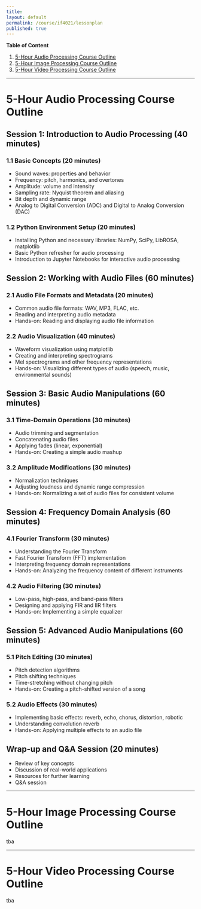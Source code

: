 ```yaml
---
title:
layout: default
permalink: /course/if4021/lessonplan
published: true
---
```

**Table of Content**
1. [5-Hour Audio Processing Course Outline](#5-hour-audio-processing-course-outline)
2. [5-Hour Image Processing Course Outline](#5-hour-image-processing-course-outline)
3. [5-Hour Video Processing Course Outline](#5-hour-video-processing-course-outline)

---

# 5-Hour Audio Processing Course Outline

## Session 1: Introduction to Audio Processing (40 minutes)
### 1.1 Basic Concepts (20 minutes)
- Sound waves: properties and behavior
- Frequency: pitch, harmonics, and overtones
- Amplitude: volume and intensity
- Sampling rate: Nyquist theorem and aliasing
- Bit depth and dynamic range
- Analog to Digital Conversion (ADC) and Digital to Analog Conversion (DAC)

### 1.2 Python Environment Setup (20 minutes)
- Installing Python and necessary libraries: NumPy, SciPy, LibROSA, matplotlib
- Basic Python refresher for audio processing
- Introduction to Jupyter Notebooks for interactive audio processing

## Session 2: Working with Audio Files (60 minutes)
### 2.1 Audio File Formats and Metadata (20 minutes)
- Common audio file formats: WAV, MP3, FLAC, etc.
- Reading and interpreting audio metadata
- Hands-on: Reading and displaying audio file information

### 2.2 Audio Visualization (40 minutes)
- Waveform visualization using matplotlib
- Creating and interpreting spectrograms
- Mel spectrograms and other frequency representations
- Hands-on: Visualizing different types of audio (speech, music, environmental sounds)

## Session 3: Basic Audio Manipulations (60 minutes)
### 3.1 Time-Domain Operations (30 minutes)
- Audio trimming and segmentation
- Concatenating audio files
- Applying fades (linear, exponential)
- Hands-on: Creating a simple audio mashup

### 3.2 Amplitude Modifications (30 minutes)
- Normalization techniques
- Adjusting loudness and dynamic range compression
- Hands-on: Normalizing a set of audio files for consistent volume

## Session 4: Frequency Domain Analysis (60 minutes)
### 4.1 Fourier Transform (30 minutes)
- Understanding the Fourier Transform
- Fast Fourier Transform (FFT) implementation
- Interpreting frequency domain representations
- Hands-on: Analyzing the frequency content of different instruments

### 4.2 Audio Filtering (30 minutes)
- Low-pass, high-pass, and band-pass filters
- Designing and applying FIR and IIR filters
- Hands-on: Implementing a simple equalizer

## Session 5: Advanced Audio Manipulations (60 minutes)
### 5.1 Pitch Editing (30 minutes)
- Pitch detection algorithms
- Pitch shifting techniques
- Time-stretching without changing pitch
- Hands-on: Creating a pitch-shifted version of a song

### 5.2 Audio Effects (30 minutes)
- Implementing basic effects: reverb, echo, chorus, distortion, robotic
- Understanding convolution reverb
- Hands-on: Applying multiple effects to an audio file

## Wrap-up and Q&A Session (20 minutes)
- Review of key concepts
- Discussion of real-world applications
- Resources for further learning
- Q&A session

---

# 5-Hour Image Processing Course Outline
tba

---

# 5-Hour Video Processing Course Outline
tba